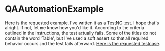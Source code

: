 # QAAutomationExample
Here is the requested example.  I've written it as a TestNG test.  I hope that's alright.  If not, let me know how you'd like it.  According to the criteria outlined in the instructions, the test actually fails.  Some of the titles do not contain the word 'Table', but I've used a soft assert so that all required behavior occurs and the test fails afterward.  [Here is the requested testcase](https://github.com/normalPerson123/QAAutomationExample/blob/main/QATest/src/test/java/TestCases/ProductSearchCartTest.java).
